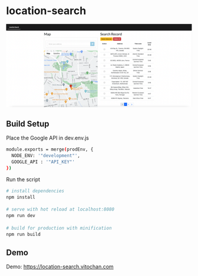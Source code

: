 # location-search

<img src="/screenshot/1.png">

## Build Setup

Place the Google API in dev.env.js
``` bash
module.exports = merge(prodEnv, {
  NODE_ENV: '"development"',
  GOOGLE_API : '"API_KEY"'
})
```
Run the script
``` bash
# install dependencies
npm install

# serve with hot reload at localhost:8080
npm run dev

# build for production with minification
npm run build
```

## Demo
Demo: <a href="https://location-search.vitochan.com" target="_blank">https://location-search.vitochan.com</a>
